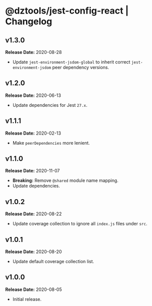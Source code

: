 # @dztools/jest-config-react | Changelog

## v1.3.0

**Release Date:** 2020-08-28

- Update `jest-environment-jsdom-global` to inherit correct `jest-environment-jsdom` peer dependency versions.

## v1.2.0

**Release Date:** 2020-06-13

- Update dependencies for Jest `27.x`.

## v1.1.1

**Release Date:** 2020-02-13

- Make `peerDependencies` more lenient.

## v1.1.0

**Release Date:** 2020-11-07

- **Breaking:** Remove `@shared` module name mapping.
- Update dependencies.

## v1.0.2

**Release Date:** 2020-08-22

- Update coverage collection to ignore all `index.js` files under `src`.

## v1.0.1

**Release Date:** 2020-08-20

- Update default coverage collection list.

## v1.0.0

**Release Date:** 2020-08-05

- Initial release.
